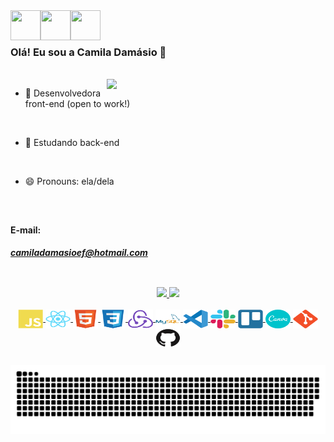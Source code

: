 <a href="https://github.com/CamilaDamasio" target="_blank">
  <img align="left" width="48px" height="48px" src="https://cdn.iconscout.com/icon/free/png-256/github-108-438008.png">
</a>

<a href="https://www.instagram.com/camiladamasioef/" target="_blank">
  <img align="left" width="48px" height="48px" src="https://cdn.icon-icons.com/icons2/1211/PNG/512/1491579602-yumminkysocialmedia36_83067.png">
</a>
  
<a href="https://www.linkedin.com/in/camilasdamasio/" target="_blank">
  <img align="left" width="48px" height="48px" src="https://i.ibb.co/Kx2GSrT/linkedin.png">
</a>

</br>

</br>

### Olá! Eu sou a Camila Damásio 👋

</br>

<img align="right" width="350px" src="https://developers.giphy.com/branch/master/static/api-c99e353f761d318322c853c03ebcf21b.gif">


- 🔭 Desenvolvedora front-end (open to work!)
</br>

- 🌱 Estudando back-end
</br>

- 😄 Pronouns: ela/dela

</br>

##

#### E-mail:

##### camiladamasioef@hotmail.com

##

</br>

<div align="center">
  <a href="https://github.com/CamilaDamasio">
  <img height="150em" src="https://github-readme-stats.vercel.app/api?username=CamilaDamasio&show_icons=true&theme=tokyonight&include_all_commits=true&count_private=true"/>
  <img height="150em" src="https://github-readme-stats.vercel.app/api/top-langs/?username=CamilaDamasio&layout=compact&langs_count=7&theme=tokyonight"/>
</div>
  
</br>

<div style="display: inline_block" align="center">
  <img align="center" alt="Camila-Js" height="30" width="40" src="https://raw.githubusercontent.com/devicons/devicon/master/icons/javascript/javascript-plain.svg">
  <img align="center" alt="Camila-React" height="30" width="40" src="https://raw.githubusercontent.com/devicons/devicon/master/icons/react/react-original.svg">
  <img align="center" alt="Camila-HTML" height="30" width="40" src="https://raw.githubusercontent.com/devicons/devicon/master/icons/html5/html5-original.svg">
  <img align="center" alt="Camila-CSS" height="30" width="40" src="https://raw.githubusercontent.com/devicons/devicon/master/icons/css3/css3-original.svg">
  <img align="center" alt="Camila-Redux" height="30" width="40" src="https://raw.githubusercontent.com/devicons/devicon/master/icons/redux/redux-original.svg" alt="redux" width="40" height="40"/> 
  <img align="center" alt="Camila-Mysql" height="30" width="40" src="https://raw.githubusercontent.com/devicons/devicon/master/icons/mysql/mysql-original-wordmark.svg" alt="mysql" width="40" height="40"/>
  <img align="center" alt="Camila-VScode" height="30" width="40" src="https://raw.githubusercontent.com/devicons/devicon/master/icons/vscode/vscode-original.svg">
  <img align="center" alt="Camila-Slack" height="30" width="40" src="https://raw.githubusercontent.com/devicons/devicon/master/icons/slack/slack-original.svg">
  <img align="center" alt="Camila-Trello" height="30" width="40" src="https://raw.githubusercontent.com/devicons/devicon/master/icons/trello/trello-plain.svg">
  <img align="center" alt="Camila-Canva" height="30" width="40" src="https://raw.githubusercontent.com/devicons/devicon/master/icons/canva/canva-original.svg">
  <img align="center" alt="Camila-Git" height="30" width="40" src="https://raw.githubusercontent.com/devicons/devicon/master/icons/git/git-original.svg">
  <img align="center" alt="Camila-GitHub" height="30" width="40" src="https://raw.githubusercontent.com/devicons/devicon/master/icons/github/github-original.svg">
</div>
  
  ##
 
<div>
 
  ![Snake animation](https://github.com/CamilaDamasio/CamilaDamasio/blob/output/github-contribution-grid-snake.svg)
 
</div>
